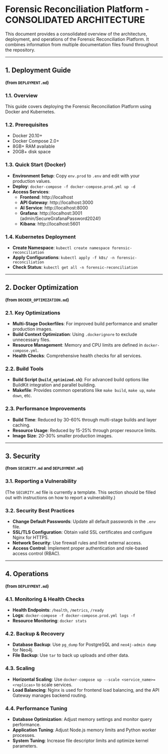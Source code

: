 #  Forensic Reconciliation Platform - CONSOLIDATED ARCHITECTURE

This document provides a consolidated overview of the architecture, deployment, and operations of the Forensic Reconciliation Platform. It combines information from multiple documentation files found throughout the repository.

---

## 1. **Deployment Guide**
**(from `DEPLOYMENT.md`)**

### **1.1. Overview**
This guide covers deploying the Forensic Reconciliation Platform using Docker and Kubernetes.

### **1.2. Prerequisites**
- Docker 20.10+
- Docker Compose 2.0+
- 8GB+ RAM available
- 20GB+ disk space

### **1.3. Quick Start (Docker)**
- **Environment Setup**: Copy `env.prod` to `.env` and edit with your production values.
- **Deploy**: `docker-compose -f docker-compose.prod.yml up -d`
- **Access Services**:
  - **Frontend**: http://localhost
  - **API Gateway**: http://localhost:3000
  - **AI Service**: http://localhost:8000
  - **Grafana**: http://localhost:3001 (admin/SecureGrafanaPassword2024!)
  - **Kibana**: http://localhost:5601

### **1.4. Kubernetes Deployment**
- **Create Namespace**: `kubectl create namespace forensic-reconciliation`
- **Apply Configurations**: `kubectl apply -f k8s/ -n forensic-reconciliation`
- **Check Status**: `kubectl get all -n forensic-reconciliation`

---

## 2. **Docker Optimization**
**(from `DOCKER_OPTIMIZATION.md`)**

### **2.1. Key Optimizations**
- **Multi-Stage Dockerfiles**: For improved build performance and smaller production images.
- **Build Context Optimization**: Using `.dockerignore` to exclude unnecessary files.
- **Resource Management**: Memory and CPU limits are defined in `docker-compose.yml`.
- **Health Checks**: Comprehensive health checks for all services.

### **2.2. Build Tools**
- **Build Script (`build_optimized.sh`)**: For advanced build options like BuildKit integration and parallel building.
- **Makefile**: Provides common operations like `make build`, `make up`, `make down`, etc.

### **2.3. Performance Improvements**
- **Build Time**: Reduced by 30-60% through multi-stage builds and layer caching.
- **Resource Usage**: Reduced by 15-25% through proper resource limits.
- **Image Size**: 20-30% smaller production images.

---

## 3. **Security**
**(from `SECURITY.md` and `DEPLOYMENT.md`)**

### **3.1. Reporting a Vulnerability**
(The `SECURITY.md` file is currently a template. This section should be filled out with instructions on how to report a vulnerability.)

### **3.2. Security Best Practices**
- **Change Default Passwords**: Update all default passwords in the `.env` file.
- **SSL/TLS Configuration**: Obtain valid SSL certificates and configure Nginx for HTTPS.
- **Network Security**: Use firewall rules and limit external access.
- **Access Control**: Implement proper authentication and role-based access control (RBAC).

---

## 4. **Operations**
**(from `DEPLOYMENT.md`)**

### **4.1. Monitoring & Health Checks**
- **Health Endpoints**: `/health`, `/metrics`, `/ready`
- **Logs**: `docker-compose -f docker-compose.prod.yml logs -f`
- **Resource Monitoring**: `docker stats`

### **4.2. Backup & Recovery**
- **Database Backup**: Use `pg_dump` for PostgreSQL and `neo4j-admin dump` for Neo4j.
- **File Backup**: Use `tar` to back up uploads and other data.

### **4.3. Scaling**
- **Horizontal Scaling**: Use `docker-compose up --scale <service_name>=<replicas>` to scale services.
- **Load Balancing**: Nginx is used for frontend load balancing, and the API Gateway manages backend routing.

### **4.4. Performance Tuning**
- **Database Optimization**: Adjust memory settings and monitor query performance.
- **Application Tuning**: Adjust Node.js memory limits and Python worker processes.
- **System Tuning**: Increase file descriptor limits and optimize kernel parameters.
